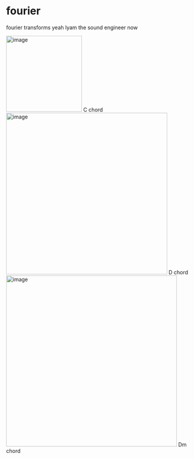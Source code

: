 # fourier
fourier transforms yeah
lyam the sound engineer now

<img width="204" alt="image" src="https://github.com/iwl-lyam/fourier/assets/64089164/0c9afd9c-b227-4567-b34e-4cb148141e2d">
C chord

<img width="434" alt="image" src="https://github.com/iwl-lyam/fourier/assets/64089164/19e0ec4d-9c35-458e-a723-a0b67c3f525a">
D chord

<img width="460" alt="image" src="https://github.com/iwl-lyam/fourier/assets/64089164/1616c589-6447-449a-b9db-7b7185c2830e">
Dm chord
